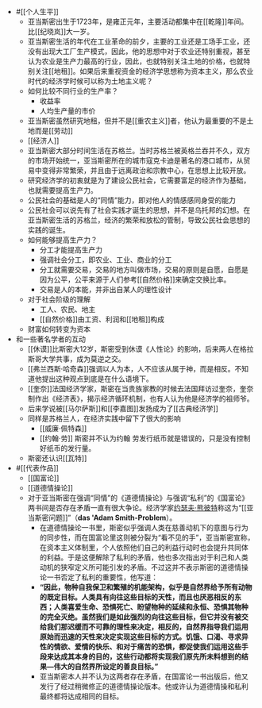 - #[[个人生平]]
    - 亚当斯密出生于1723年，是雍正元年，主要活动都集中在[[乾隆]]年间。比[[纪晓岚]]大一岁。
    - 亚当斯密生活的年代在工业革命的前夕，主要的工业还是工场手工业，还没有出现大工厂生产模式，因此，他的思想中对于农业还特别重视，甚至认为农业是生产力最高的行业，因此，也就特别关注土地的价格，也就特别关注[[地租]]。如果后来重视资金的经济学思想称为资本主义，那么农业时代的经济学时候可以称为土地主义呢？
    - 如何比较不同行业的生产率？
        - 收益率
        - 人均生产量的市价
    - 亚当斯密虽然研究地租，但并不是[[重农主义]]者，他认为最重要的不是土地而是[[劳动]]
    - [[经济人]]
    - 亚当斯密大部分时间生活在苏格兰。当时苏格兰被英格兰吞并不久，双方的市场开始统一，亚当斯密所在的城市寇克卡迪是著名的港口城市，从贸易中变得非常繁荣，并且由于远离政治和宗教中心，在思想上比较开放。
    - 研究经济学的初衷就是为了建设公民社会，它需要富足的经济作为基础，也就需要提高生产力。
    - 公民社会的基础是人的“同情”能力，即对他人的情感感同身受的能力
    - 公民社会可以说先有了社会实践才诞生的思想，并不是乌托邦的幻想。在亚当斯密生活的苏格兰，经济的繁荣和放松的管制，导致公民社会思想的实践的诞生。
    - 如何能够提高生产力？
        - 分工才能提高生产力
        - 强调社会分工，即农业、工业、商业的分工
        - 分工就需要交易，交易的地方叫做市场，交易的原则是自愿，自愿是因为公平，公平来源于人们参考[[自然价格]]来确定交换比率。
        - 交易是人的本能，并非出自某人的理性设计
    - 对于社会阶级的理解
        - 工人、农民、地主
        - [[自然价格]]由工资、利润和[[地租]]构成
    - 财富如何转变为资本
- 和一些著名学者的互动
    - [[休谟]]比斯密大12岁，斯密受到休谟《人性论》的影响，后来两人在格拉斯哥大学共事，成为莫逆之交。
    - [[弗兰西斯·哈奇森]]强调以人为本，人不应该从属于神，而是相反。不知道他提出这种观点到底是在什么语境下。
    - [[奎奈]]法国经济学家，斯密在当贵族家教的时候去法国拜访过奎奈，奎奈制作出《经济表》，揭示经济循环机制，也有人认为他是经济学的祖师爷。
    - 后来学说被[[马尔萨斯]]和[[李嘉图]]发扬成为了[[古典经济学]]
    - 同样是苏格兰人，在经济实践中留下了很大的影响
        - [[威廉·佩特森]]
        - [[约翰·劳]] 斯密并不认为约翰 劳发行纸币就是错误的，只是没有控制好纸币的发行量。
    - 斯密还认识[[瓦特]]
- #[[代表作品]]
    - [[国富论]]
    - [[道德情操论]]
    - 对于亚当斯密在强调“同情”的《道德情操论》与强调“私利”的《国富论》两书间是否存在矛盾一直有很大争论。经济学家[约瑟夫·熊彼特](https://zh.wikipedia.org/wiki/%E7%BA%A6%E7%91%9F%E5%A4%AB%C2%B7%E7%86%8A%E5%BD%BC%E7%89%B9)称这为“[[亚当斯密问题]]”（__das 'Adam Smith-Problem__）。
        - 在道德情操论一书里，斯密似乎强调人类在慈善动机下的意图与行为的同步性，而在国富论里这则被分裂为“看不见的手”，亚当斯密宣称，在资本主义体制里，个人依照他们自己的利益行动时也会提升共同体的利益。于是这便解除了私利的矛盾，他也多次指出对于利己和人类动机的狭窄定义所可能引发的矛盾。不过这并不表示斯密的道德情操论一书否定了私利的重要性，他写道：
        - **“**因此，物种自我保卫和繁殖的机能架构，似乎是自然界给予所有动物的既定目标。人类具有向往这些目标的天性，而且也厌恶相反的东西；人类喜爱生命、恐惧死亡、盼望物种的延续和永恒、恐惧其物种的完全灭绝。虽然我们是如此强烈的向往这些目标，但它并没有被交给我们那迟缓而不可靠的理性来决定，相反的，自然界指导我们运用原始而迅速的天性来决定实现这些目标的方式。饥饿、口渴、寻求异性的情欲、爱情的快乐、和对于痛苦的恐惧，都促使我们运用这些手段来达成其本身的目的，这些行动都将实现我们原先所未料想到的结果—伟大的自然界所设定的善良目标。**”**
        - 亚当斯密本人并不认为这两者存在矛盾，在国富论一书出版后，他又发行了经过稍微修正的道德情操论版本。他或许认为道德情操和私利最终都将达成相同的目标。
